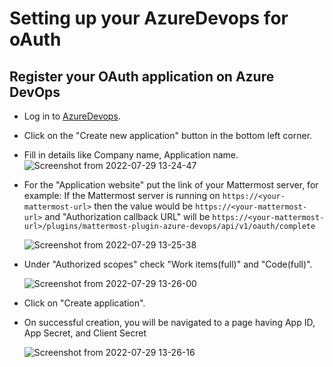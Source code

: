 # Setting up your AzureDevops for oAuth

## Register your OAuth application on Azure DevOps
  - Log in to [AzureDevops](https://app.vsaex.visualstudio.com).
  - Click on the "Create new application" button in the bottom left corner.
  - Fill in details like Company name, Application name.
    ![Screenshot from 2022-07-29 13-24-47](https://user-images.githubusercontent.com/100013900/181712515-89efdb18-0f51-4194-b954-c0edb4188423.png)
  - For the "Application website" put the link of your Mattermost server, for example: If the Mattermost server is running on `https://<your-mattermost-url>` then the value would be `https://<your-mattermost-url>` and "Authorization callback URL" will be `https://<your-mattermost-url>/plugins/mattermost-plugin-azure-devops/api/v1/oauth/complete`

    ![Screenshot from 2022-07-29 13-25-38](https://user-images.githubusercontent.com/100013900/181712472-d4faec27-a61c-4565-9e27-fc7156241b17.png)

  - Under "Authorized scopes" check "Work items(full)" and "Code(full)".

    ![Screenshot from 2022-07-29 13-26-00](https://user-images.githubusercontent.com/100013900/181712419-3251837c-ea66-47b9-8b5b-7ae950816f2d.png)

  - Click on "Create application".
  - On successful creation, you will be navigated to a page having App ID, App Secret, and Client Secret

    ![Screenshot from 2022-07-29 13-26-16](https://user-images.githubusercontent.com/100013900/181712321-e049ce0c-4b22-4c35-a60e-123d24fb0791.png)
